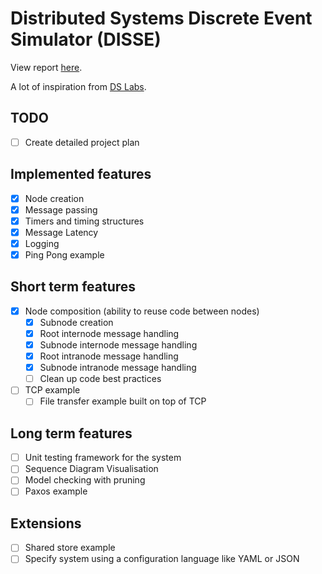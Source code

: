 # Distributed Systems Discrete Event Simulator (DISSE)

View report [here](https://www.overleaf.com/project/640244e50c059ab2d68e51de).

A lot of inspiration from [DS Labs](https://github.com/emichael/dslabs).

## TODO

- [ ] Create detailed project plan

## Implemented features

- [X] Node creation
- [X] Message passing
- [X] Timers and timing structures
- [X] Message Latency
- [X] Logging
- [X] Ping Pong example

## Short term features

- [X] Node composition (ability to reuse code between nodes)
  - [X] Subnode creation
  - [X] Root internode message handling
  - [X] Subnode internode message handling
  - [X] Root intranode message handling
  - [X] Subnode intranode message handling
  - [ ] Clean up code best practices
- [ ] TCP example
  - [ ] File transfer example built on top of TCP

## Long term features

- [ ] Unit testing framework for the system
- [ ] Sequence Diagram Visualisation
- [ ] Model checking with pruning
- [ ] Paxos example

## Extensions

- [ ] Shared store example
- [ ] Specify system using a configuration language like YAML or JSON
